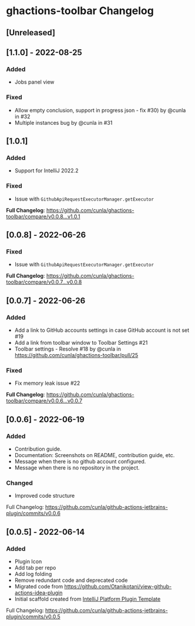 <!-- Keep a Changelog guide -> https://keepachangelog.com -->

# ghactions-toolbar Changelog

## [Unreleased]


## [1.1.0] - 2022-08-25
### Added
- Jobs panel view

### Fixed
- Allow empty conclusion, support in progress json - fix #30) by @cunla in #32
- Multiple instances bug by @cunla in #31


## [1.0.1]
### Added
- Support for IntelliJ 2022.2
### Fixed
- Issue with `GithubApiRequestExecutorManager.getExecutor`
 
**Full Changelog**: https://github.com/cunla/ghactions-toolbar/compare/v0.0.8...v1.0.1


## [0.0.8] - 2022-06-26
### Fixed
- Issue with `GithubApiRequestExecutorManager.getExecutor`

**Full Changelog**: https://github.com/cunla/ghactions-toolbar/compare/v0.0.7...v0.0.8


## [0.0.7] - 2022-06-26
### Added
* Add a link to GitHub accounts settings in case GitHub account is not set #19
* Add a link from toolbar window to Toolbar Settings #21
* Toolbar settings - Resolve #18 by @cunla in https://github.com/cunla/ghactions-toolbar/pull/25

### Fixed
* Fix memory leak issue #22

**Full Changelog**: https://github.com/cunla/ghactions-toolbar/compare/v0.0.6...v0.0.7

## [0.0.6] - 2022-06-19
### Added
- Contribution guide.
- Documentation: Screenshots on README, contribution guide, etc.
- Message when there is no github account configured.
- Message when there is no repository in the project.

### Changed
- Improved code structure

Full Changelog: https://github.com/cunla/github-actions-jetbrains-plugin/commits/v0.0.6

## [0.0.5] - 2022-06-14
### Added
- Plugin Icon
- Add tab per repo
- Add log folding
- Remove redundant code and deprecated code
- Migrated code from https://github.com/Otanikotani/view-github-actions-idea-plugin
- Initial scaffold created from [IntelliJ Platform Plugin Template](https://github.com/JetBrains/intellij-platform-plugin-template)
  
Full Changelog: https://github.com/cunla/github-actions-jetbrains-plugin/commits/v0.0.5


<!--
## [Unreleased]
### Added
### Changed
### Deprecated
### Removed
### Fixed
### Security
-->
